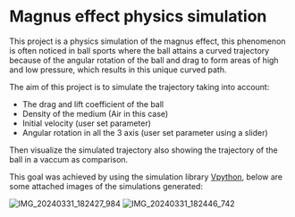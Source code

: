 # Magnus effect physics simulation
This project is a physics simulation of the magnus effect, this phenomenon is often noticed in ball sports where the ball attains a curved trajectory because of the angular rotation of the ball and drag to form areas of high and low pressure, which results in this unique curved path.

The aim of this project is to simulate the trajectory taking into account:
- The drag and lift coefficient of the ball
- Density of the medium (Air in this case)
- Initial velocity (user set parameter)
- Angular rotation in all the 3 axis (user set parameter using a slider)

Then visualize the simulated trajectory also showing the trajectory of the ball in a vaccum as comparison.

This goal was achieved by using the simulation library [Vpython](https://github.com/vpython), below are some attached images of the simulations generated:

![IMG_20240331_182427_984](https://github.com/lakshman-sweetpeaches/Magnus-effect-physics-simulation/assets/142110475/fed1e645-42df-4cd4-b3e7-5856eda43203)
![IMG_20240331_182446_742](https://github.com/lakshman-sweetpeaches/Magnus-effect-physics-simulation/assets/142110475/cff55041-bd21-42d4-b606-d2a7671335b8)
